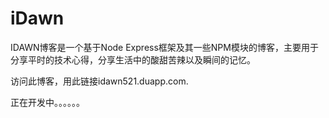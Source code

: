 # iDawn
IDAWN博客是一个基于Node Express框架及其一些NPM模块的博客，主要用于分享平时的技术心得，分享生活中的酸甜苦辣以及瞬间的记忆。

访问此博客，用此链接idawn521.duapp.com.

正在开发中。。。。。。
